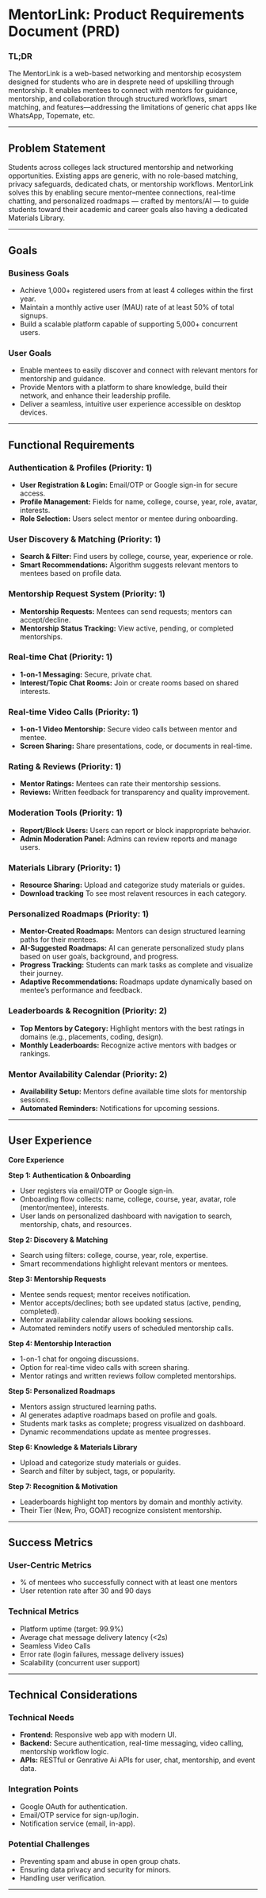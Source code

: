 # MentorLink: Product Requirements Document (PRD)

### TL;DR

The MentorLink is a web-based networking and mentorship ecosystem designed for students who are in desprete need of upskilling through mentorship. It enables mentees to connect with mentors for guidance, mentorship, and collaboration through structured workflows, smart matching, and features—addressing the limitations of generic chat apps like WhatsApp, Topemate, etc.

---

## Problem Statement

Students across colleges lack structured mentorship and networking opportunities. Existing apps are generic, with no role-based matching, privacy safeguards, dedicated chats, or mentorship workflows. MentorLink solves this by enabling secure mentor–mentee connections, real-time chatting, and personalized roadmaps — crafted by mentors/AI — to guide students toward their academic and career goals also having a dedicated Materials Library.

---

## Goals

### Business Goals

* Achieve 1,000+ registered users from at least 4 colleges within the first year.
* Maintain a monthly active user (MAU) rate of at least 50% of total signups.
* Build a scalable platform capable of supporting 5,000+ concurrent users.

### User Goals

* Enable mentees to easily discover and connect with relevant mentors for mentorship and guidance.
* Provide Mentors with a platform to share knowledge, build their network, and enhance their leadership profile.
* Deliver a seamless, intuitive user experience accessible on desktop devices.

---

## Functional Requirements

### Authentication & Profiles (Priority: 1)

* **User Registration & Login:** Email/OTP or Google sign-in for secure access.
* **Profile Management:** Fields for name, college, course, year, role, avatar, interests.
* **Role Selection:** Users select mentor or mentee during onboarding.

### User Discovery & Matching (Priority: 1)

* **Search & Filter:** Find users by college, course, year, experience or role.
* **Smart Recommendations:** Algorithm suggests relevant mentors to mentees based on profile data.

### Mentorship Request System (Priority: 1)
* **Mentorship Requests:** Mentees can send requests; mentors can accept/decline.
* **Mentorship Status Tracking:** View active, pending, or completed mentorships.

### Real-time Chat (Priority: 1)
* **1-on-1 Messaging:** Secure, private chat.
* **Interest/Topic Chat Rooms:** Join or create rooms based on shared interests.

### Real-time Video Calls (Priority: 1)

* **1-on-1 Video Mentorship:** Secure video calls between mentor and mentee.    
* **Screen Sharing:** Share presentations, code, or documents in real-time.  

### Rating & Reviews (Priority: 1)
* **Mentor Ratings:** Mentees can rate their mentorship sessions.
* **Reviews:** Written feedback for transparency and quality improvement.

### Moderation Tools (Priority: 1)
* **Report/Block Users:** Users can report or block inappropriate behavior.
* **Admin Moderation Panel:** Admins can review reports and manage users.

### Materials Library (Priority: 1)
* **Resource Sharing:** Upload and categorize study materials or guides.
* **Download tracking** To see most relavent resources in each category.

### Personalized Roadmaps (Priority: 1)
* **Mentor-Created Roadmaps:** Mentors can design structured learning paths for their mentees.
* **AI-Suggested Roadmaps:** AI can generate personalized study plans based on user goals, background, and progress.
* **Progress Tracking:** Students can mark tasks as complete and visualize their journey.
* **Adaptive Recommendations:** Roadmaps update dynamically based on mentee’s performance and feedback.

### Leaderboards & Recognition (Priority: 2)
* **Top Mentors by Category:** Highlight mentors with the best ratings in domains (e.g., placements, coding, design).
* **Monthly Leaderboards:** Recognize active mentors with badges or rankings.

### Mentor Availability Calendar (Priority: 2)

* **Availability Setup:** Mentors define available time slots for mentorship sessions.   
* **Automated Reminders:** Notifications for upcoming sessions.  

---

## User Experience

**Core Experience**

**Step 1: Authentication & Onboarding**  
- User registers via email/OTP or Google sign-in.  
- Onboarding flow collects: name, college, course, year, avatar, role (mentor/mentee), interests.  
- User lands on personalized dashboard with navigation to search, mentorship, chats, and resources.  

**Step 2: Discovery & Matching**  
- Search using filters: college, course, year, role, expertise.  
- Smart recommendations highlight relevant mentors or mentees.

**Step 3: Mentorship Requests**  
- Mentee sends request; mentor receives notification.  
- Mentor accepts/declines; both see updated status (active, pending, completed).  
- Mentor availability calendar allows booking sessions.  
- Automated reminders notify users of scheduled mentorship calls.  

**Step 4: Mentorship Interaction**  
- 1-on-1 chat for ongoing discussions.  
- Option for real-time video calls with screen sharing. 
- Mentor ratings and written reviews follow completed mentorships.  

**Step 5: Personalized Roadmaps**  
- Mentors assign structured learning paths.  
- AI generates adaptive roadmaps based on profile and goals.  
- Students mark tasks as complete; progress visualized on dashboard.  
- Dynamic recommendations update as mentee progresses.  

**Step 6: Knowledge & Materials Library**  
- Upload and categorize study materials or guides.  
- Search and filter by subject, tags, or popularity.   

**Step 7: Recognition & Motivation**  
- Leaderboards highlight top mentors by domain and monthly activity.  
- Their Tier (New, Pro, GOAT) recognize consistent mentorship.  

---

## Success Metrics

### User-Centric Metrics
* % of mentees who successfully connect with at least one mentors
* User retention rate after 30 and 90 days

### Technical Metrics
* Platform uptime (target: 99.9%)
* Average chat message delivery latency (<2s)
* Seamless Video Calls
* Error rate (login failures, message delivery issues)
* Scalability (concurrent user support)

---

## Technical Considerations

### Technical Needs
* **Frontend:** Responsive web app with modern UI.
* **Backend:** Secure authentication, real-time messaging, video calling, mentorship workflow logic.
* **APIs:** RESTful or Genrative Ai APIs for user, chat, mentorship, and event data.

### Integration Points
* Google OAuth for authentication.
* Email/OTP service for sign-up/login.
* Notification service (email, in-app).

### Potential Challenges
* Preventing spam and abuse in open group chats.
* Ensuring data privacy and security for minors.
* Handling user verification.

---
